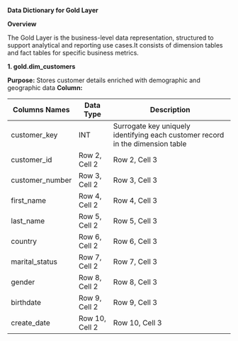 **Data Dictionary for Gold Layer**


**Overview** 

The Gold Layer is the business-level data representation, structured  to
support analytical and reporting use cases.It consists of dimension tables 
and fact tables for specific business metrics.

**1. gold.dim_customers**
	
  **Purpose:** Stores customer details enriched with demographic and geographic data
  **Column:**


| Columns Names  | Data Type      | Description    								    |
|----------------|----------------|----------------								    |
| customer_key   | INT            | Surrogate key uniquely identifying each customer record in the dimension table  |
| customer_id  | Row 2, Cell 2  | Row 2, Cell 3  |
| customer_number  | Row 3, Cell 2  | Row 3, Cell 3  |
| first_name  | Row 4, Cell 2  | Row 4, Cell 3  |
| last_name  | Row 5, Cell 2  | Row 5, Cell 3  |
| country  | Row 6, Cell 2  | Row 6, Cell 3  |
| marital_status  | Row 7, Cell 2  | Row 7, Cell 3  |
| gender  | Row 8, Cell 2  | Row 8, Cell 3  |
| birthdate | Row 9, Cell 2  | Row 9, Cell 3  |
| create_date | Row 10, Cell 2 | Row 10, Cell 3 |

